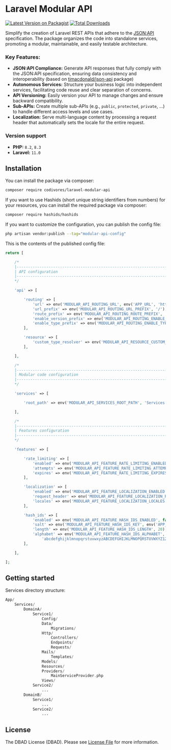 # Laravel Modular API

[![Latest Version on Packagist](https://img.shields.io/packagist/v/codivores/laravel-modular-api.svg?style=flat-square)](https://packagist.org/packages/codivores/laravel-modular-api)
[![Total Downloads](https://img.shields.io/packagist/dt/codivores/laravel-modular-api.svg?style=flat-square)](https://packagist.org/packages/codivores/laravel-modular-api)

Simplify the creation of Laravel REST APIs that adhere to the [JSON:API](https://jsonapi.org) specification. The
package organizes the code into standalone services, promoting a modular, maintainable, and easily testable
architecture.

### Key Features:

- **JSON:API Compliance:** Generate API responses that fully comply with the JSON:API specification, ensuring data
  consistency and interoperability (based on [timacdonald/json-api](https://github.com/timacdonald/json-api) package)
- **Autonomous Services:** Structure your business logic into independent services, facilitating code reuse and clear
  separation of concerns.
- **API Versioning:** Easily version your API to manage changes and ensure backward compatibility.
- **Sub-APIs:** Create multiple sub-APIs (e.g., `public`, `protected`, `private`, ...) to handle different access
  levels and use cases.
- **Localization:** Serve multi-language content by processing a request header that automatically sets the locale for
  the entire request.

### Version support

- **PHP:** `8.2`, `8.3`
- **Laravel:** `11.0`

## Installation

You can install the package via composer:

```bash
composer require codivores/laravel-modular-api
```

If you want to use Hashids (short unique string identifiers from numbers) for your resources, you can install the
required package via composer:

```bash
composer require hashids/hashids
```

If you want to customize the configuration, you can publish the config file:

```bash
php artisan vendor:publish --tag="modular-api-config"
```

This is the contents of the published config file:

```php
return [

    /*
    |--------------------------------------------------------------------------
    | API configuration
    |--------------------------------------------------------------------------
    */

    'api' => [

        'routing' => [
            'url' => env('MODULAR_API_ROUTING_URL', env('APP_URL', 'http://localhost')),
            'url_prefix' => env('MODULAR_API_ROUTING_URL_PREFIX', '/'),
            'route_prefix' => env('MODULAR_API_ROUTING_ROUTE_PREFIX', 'api'),
            'enable_version_prefix' => env('MODULAR_API_ROUTING_ENABLE_VERSION_PREFIX', true),
            'enable_type_prefix' => env('MODULAR_API_ROUTING_ENABLE_TYPE_PREFIX', true),
        ],

        'resource' => [
            'custom_type_resolver' => env('MODULAR_API_RESOURCE_CUSTOM_TYPE_RESOLVER', false),
        ],

    ],

    /*
    |--------------------------------------------------------------------------
    | Modular code configuration
    |--------------------------------------------------------------------------
    */

    'services' => [

        'root_path' => env('MODULAR_API_SERVICES_ROOT_PATH', 'Services'),

    ],

    /*
    |--------------------------------------------------------------------------
    | Features configuration
    |--------------------------------------------------------------------------
    */

    'features' => [

        'rate_limiting' => [
            'enabled' => env('MODULAR_API_FEATURE_RATE_LIMITING_ENABLED', false),
            'attempts' => env('MODULAR_API_FEATURE_RATE_LIMITING_ATTEMPTS_PER_MIN', 30),
            'expires' => env('MODULAR_API_FEATURE_RATE_LIMITING_EXPIRES_IN_MIN', 1),
        ],

        'localization' => [
            'enabled' => env('MODULAR_API_FEATURE_LOCALIZATION_ENABLED', false),
            'request_header' => env('MODULAR_API_FEATURE_LOCALIZATION_REQUEST_HEADER', 'Accept-Language'),
            'locales' => env('MODULAR_API_FEATURE_LOCALIZATION_LOCALES', env('APP_LOCALE', 'en')),
        ],

        'hash_ids' => [
            'enabled' => env('MODULAR_API_FEATURE_HASH_IDS_ENABLED', false),
            'salt' => env('MODULAR_API_FEATURE_HASH_IDS_KEY', env('APP_KEY')),
            'length' => env('MODULAR_API_FEATURE_HASH_IDS_LENGTH', 20),
            'alphabet' => env('MODULAR_API_FEATURE_HASH_IDS_ALPHABET',
                'abcdefghijklmnopqrstuvwxyzABCDEFGHIJKLMNOPQRSTUVWXYZ1234567890'),
        ],

    ],

];
```

## Getting started

Services directory structure:

```php
App/
    Services/
        DomainA/
            Service1/
                Config/
                Data/
                    Migrations/
                Http/
                    Controllers/
                    Endpoints/
                    Requests/
                Mails/
                    Templates/
                Models/
                Resources/
                Providers/
                    MainServiceProvider.php
                Views/
            Service2/
                ...
        DomainB/
            Service1/
                ...
            Service2/
                ...
```

## License

The DBAD License (DBAD). Please see [License File](LICENSE.md) for more information.
